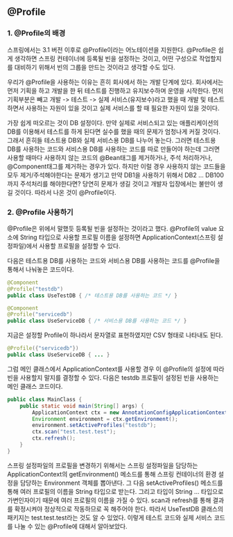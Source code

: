 ## @Profile

### 1. @Profile의 배경

스프링에서는 3.1 버전 이후로 @Profile이라는 어노테이션을 지원한다.
@Profile은 쉽게 생각하면 스프링 컨테이너에 등록될 빈을 설정하는 것이고,
어떤 구성으로 작업할지를 대비하기 위해서 빈의 그룹을 만드는 것이라고 생각할 수도 있다.

우리가 @Profile을 사용하는 이유는 흔히 회사에서 하는 개발 단계에 있다.
회사에서는 먼저 기획을 하고 개발을 한 뒤 테스트를 진행하고 유지보수하며 운영을 시작한다.
먼저 기획부분은 빼고 개발 -> 테스트 -> 실제 서비스(유지보수)라고 했을 때
개발 및 테스트하면서 사용하는 자원이 있을 것이고 실제 서비스를 할 때 필요한 자원이 있을 것이다.

가장 쉽게 떠오르는 것이 DB 설정이다.
만약 실제로 서비스되고 있는 애플리케이션의 DB를 이용해서 테스트를 하게 된다면
실수를 했을 때의 문제가 엄청나게 커질 것이다.
그래서 흔히들 테스트용 DB와 실제 서비스용 DB를 나누어 놓는다.
그러면 테스트용 DB를 사용하는 코드와 서비스용 DB를 사용하는 코드를 따로 만들어야 하는데
그러면 사용할 때마다 사용하지 않는 코드의 @Bean태그를 제거하거나,
주석 처리하거나, @Component태그를 제거하는 경우가 있다.
하지만 이럴 경우 사용하지 않는 코드들을 모두 제거/주석해야한다는 문제가 생기고
만약 DB1을 사용하기 위해서 DB2 ... DB100까지 주석처리를 해야한다면?
당연히 문제가 생길 것이고 개발자 입장에서는 불만이 생길 것이다.
따라서 나온 것이 @Profile이다.

### 2. @Profile 사용하기

@Profile은 위에서 말했듯 등록될 빈을 설정하는 것이라고 했다.
@Profile의 value 요소에 String 타입으로 사용할 프로필 이름을 설정하면
ApplicationContext(스프링 설정파일)에서 사용할 프로필을 설정할 수 있다.

다음은 테스트용 DB를 사용하는 코드와 서비스용 DB를 사용하는 코드를 @Profile을 통해서 나눠놓은 코드이다.

```java
@Component
@Profile("testdb")
public class UseTestDB { /* 테스트용 DB를 사용하는 코드 */ }
```

```java
@Component
@Profile("servicedb")
public class UseServiceDB { /* 서비스용 DB를 사용하는 코드 */ }
```

지금은 설정할 Profile이 하나라서 문자열로 표현하였지만 CSV 형태로 나타내도 된다.

```java
@Profile({"servicedb"})
public class UseServiceDB { ... }
```

그럼 메인 클래스에서 ApplicationContext를 사용할 경우
이 @Profile의 설정에 따라 빈을 사용할지 말지를 결정할 수 있다.
다음은 testdb 프로필이 설정된 빈을 사용하는 메인 클래스 코드이다.

```java
public class MainClass {
    public static void main(String[] args) {
        ApplicationContext ctx = new AnnotationConfigApplicationContext();
        Environment environment = ctx.getEnvironment();
        environment.setActiveProfiles("testdb");
        ctx.scan("test.test.test");
        ctx.refresh();
    }
}
```

스프링 설정파일의 프로필을 변경하기 위해서는 스프링 설정파일을 담당하는 ApplicationContext의
getEnvironment() 메소드를 통해 스프링 컨테이너의 환경 설정을 담당하는 Environment 객체를 뽑아낸다.
그 다음 setActiveProfiles() 메소드를 통해 여러 프로필의 이름을 String 타입으로 받는다.
그리고 타입이 String ... 타입으로 가변인자이기 때문에 여러 프로필의 이름을 가질 수 있다.
scan과 refresh를 통해 결과를 확정시켜야 정상적으로 작동하므로 꼭 해주어야 한다.
따라서 UseTestDB 클래스의 패키지는 test.test.test라는 것도 알 수 있었다.
이렇게 테스트 코드와 실제 서비스 코드를 나눌 수 있는 @Profile에 대해서 알아보았다.